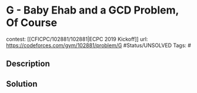 # G - Baby Ehab and a GCD Problem, Of Course

contest: [[CFICPC/102881/102881|ECPC 2019 Kickoff]]
url: https://codeforces.com/gym/102881/problem/G
#Status/UNSOLVED
Tags: #

## Description

## Solution


